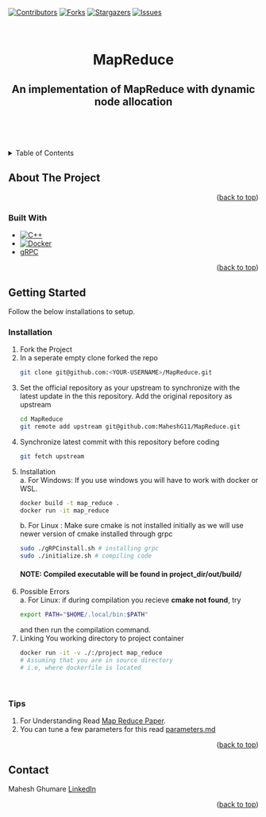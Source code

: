 <!-- Improved compatibility of back to top link: See: https://github.com/othneildrew/Best-README-Template/pull/73 -->
<a name="readme-top"></a>
<!--
*** Thanks for checking out the Best-README-Template. If you have a suggestion
*** that would make this better, please fork the repo and create a pull request
*** or simply open an issue with the tag "enhancement".
*** Don't forget to give the project a star!
*** Thanks again! Now go create something AMAZING! :D
-->



<!-- PROJECT SHIELDS -->
<!--
*** I'm using markdown "reference style" links for readability.
*** Reference links are enclosed in brackets [ ] instead of parentheses ( ).
*** See the bottom of this document for the declaration of the reference variables
*** for contributors-url, forks-url, etc. This is an optional, concise syntax you may use.
*** https://www.markdownguide.org/basic-syntax/#reference-style-links
-->

[![Contributors][contributors-shield]][contributors-url]
[![Forks][forks-shield]][forks-url]
[![Stargazers][stars-shield]][stars-url]
[![Issues][issues-shield]][issues-url]

<!-- PROJECT LOGO -->
<br />
<div align="center">


<h1 align="center">MapReduce</h1>
<h2 align="center">An implementation of MapReduce with dynamic node allocation</h2>
  <p align="center">
    <br />
    <br />
    <br />
 <!--   <a href="https://github.com/MaheshG11/MapReduce">View Demo</a> -->
    
<!--     <a href="https://github.com/MaheshG11/MapReduce/issues/new?labels=bug&template=bug-report---.md">Report Bug</a> -->
    
<!--     <a href="https://github.com/MaheshG11/MapReduce/issues/new?labels=enhancement&template=feature-request---.md">Request Feature</a> -->
  </p>
</div>



<!-- TABLE OF CONTENTS -->
<details>
  <summary>Table of Contents</summary>
  <ol>
    <li>
      <a href="#about-the-project">About The Project</a>
      <ul>
        <li><a href="#built-with">Built With</a></li>
      </ul>
    </li>
    <li>
     <a href="#getting-started">Getting Started</a>
     <!--  <ul>
        <li><a href="#prerequisites">Prerequisites</a></li>
        <li><a href="#installation">Installation</a></li>
      </ul>-->
    </li>
 <!--    <li><a href="#usage">Usage</a></li>
    <li><a href="#roadmap">Roadmap</a></li>-->
    <li><a href="#contributing">Contributing</a></li>
<!--     <li><a href="#license">License</a></li> -->
    <li><a href="#contact">Contact</a></li>
<!--     <li><a href="#acknowledgments">Acknowledgments</a></li> -->
  </ol>
</details>



<!-- ABOUT THE PROJECT -->
## About The Project

<!--[![Product Name Screen Shot][product-screenshot]](https://example.com)-->

<!-- MapReduce with Dynamic node allocation -->
<p align="right">(<a href="#readme-top">back to top</a>)</p>



### Built With
* [![C++][C++]][C++-url]
* [![Docker][Docker]][Docker-url]
* [gRPC][gRPC-url]


<p align="right">(<a href="#readme-top">back to top</a>)</p>



<!-- GETTING STARTED -->
## Getting Started

Follow the below installations to setup.
<!--
### Prerequisites

This is an example of how to list things you need to use the software and how to install them.
* npm
  ```sh
  npm install npm@latest -g
  ```-->

### Installation

1. Fork the Project
2. In a seperate empty clone forked the repo
    ```bash
    git clone git@github.com:<YOUR-USERNAME>/MapReduce.git
    ```
3. Set the official repository as your upstream to synchronize with the latest update in the this repository. Add the original repository as upstream 
    ```bash
    cd MapReduce
    git remote add upstream git@github.com:MaheshG11/MapReduce.git
    ```
4. Synchronize latest commit with this repository before coding 
    ```bash
    git fetch upstream
    ```
5. Installation </br>a. For Windows: If you use windows you will have to work with docker or WSL.
      ```bash
      docker build -t map_reduce .
      docker run -it map_reduce
      ```
      b. For Linux : Make sure cmake is not installed initially as we will use newer version of cmake installed through grpc
      ```bash
      sudo ./gRPCinstall.sh # installing grpc
      sudo ./initialize.sh # compiling code
      ```
      #### NOTE: Compiled executable will be found in project_dir/out/build/
6. Possible Errors </br>
      a. For Linux: if during compilation you recieve <b>cmake not found</b>, try 
      ```bash
      export PATH="$HOME/.local/bin:$PATH"
      ``` 
      and then run the compilation command.
7. Linking You working directory to project container
    ```bash
    docker run -it -v ./:/project map_reduce 
    # Assuming that you are in source directory 
    # i.e, where dockerfile is located
    ```

</br>

### Tips
1. For Understanding Read [Map Reduce Paper](https://static.googleusercontent.com/media/research.google.com/en//archive/mapreduce-osdi04.pdf).
2. You can tune a few parameters for this read [parameters.md](https://github.com/MaheshG11/MapReduce/blob/master/parameters.md)
    
  
<p align="right">(<a href="#readme-top">back to top</a>)</p>



<!-- USAGE EXAMPLES -->
<!--
## Usage

Use this space to show useful examples of how a project can be used. Additional screenshots, code examples and demos work well in this space. You may also link to more resources.

_For more examples, please refer to the [Documentation](https://example.com)_

<p align="right">(<a href="#readme-top">back to top</a>)</p>

-->



<!-- CONTRIBUTING -->



<!-- LICENSE -->
<!-- CONTACT -->
## Contact

Mahesh Ghumare [LinkedIn](https://www.linkedin.com/in/mahesh-ghumare-37894a200/)


<p align="right">(<a href="#readme-top">back to top</a>)</p>



<!-- ACKNOWLEDGMENTS -->

<!-- MARKDOWN LINKS & IMAGES -->
<!-- https://www.markdownguide.org/basic-syntax/#reference-style-links -->
[contributors-shield]: https://img.shields.io/github/contributors/MaheshG11/MapReduce.svg?style=for-the-badge
[contributors-url]: https://github.com/MaheshG11/MapReduce/graphs/contributors
[forks-shield]: https://img.shields.io/github/forks/MaheshG11/MapReduce.svg?style=for-the-badge
[forks-url]: https://github.com/MaheshG11/MapReduce/network/members
[stars-shield]: https://img.shields.io/github/stars/MaheshG11/MapReduce.svg?style=for-the-badge
[stars-url]: https://github.com/MaheshG11/MapReduce/stargazers
[issues-shield]: https://img.shields.io/github/issues/MaheshG11/MapReduce.svg?style=for-the-badge
[issues-url]: https://github.com/MaheshG11/MapReduce/issues
[linkedin-shield]: https://img.shields.io/badge/-LinkedIn-black.svg?style=for-the-badge&logo=linkedin&colorB=555
[linkedin-url]: https://linkedin.com/in/mahesh-ghumare-37894a200
[product-screenshot]: images/screenshot.png

[Docker]:https://img.shields.io/badge/docker-%230db7ed.svg?style=for-the-badge&logo=docker&logoColor=white
[Docker-url]:https://www.docker.com/
[C++]:https://img.shields.io/badge/-C++-blue?logo=cplusplus
[C++-url]:https://isocpp.org/
[gRPC-url]: https://grpc.io/
[gRPC]: https://encrypted-tbn0.gstatic.com/images?q=tbn:ANd9GcRtgakfOXSN05s2chm6ZJOm7msQXYo4HYWEUA&s

